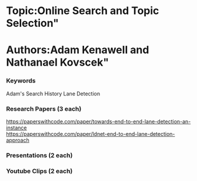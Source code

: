 # Topic:Online Search and Topic Selection"
# Authors:Adam Kenawell and Nathanael Kovscek"

### Keywords
Adam's Search History
Lane Detection

### Research Papers (3 each)
https://paperswithcode.com/paper/towards-end-to-end-lane-detection-an-instance <br>
https://paperswithcode.com/paper/ldnet-end-to-end-lane-detection-approach

### Presentations (2 each)

### Youtube Clips (2 each)

